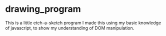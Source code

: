 # drawing_program
This is a little etch-a-sketch program
I made this using my basic knowledge of javascript, to show my understanding of 
DOM manipulation.
